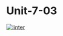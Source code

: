 # Unit-7-03
 [![linter](https://github.com/Brayden-Leblanc/Unit-7-03/workflows/linter/badge.svg)](https://github.com/marketplace/actions/super-linter)
